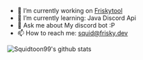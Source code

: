 
- 🔭 I’m currently working on [Friskytool](https://frisky.dev)
- 🌱 I’m currently learning: Java Discord Api
- 💬 Ask me about My discord bot :P
- 📫 How to reach me: [squid@frisky.dev](mailto:squid@frisky.dev)

![Squidtoon99's github stats](https://github-readme-stats.vercel.app/api?username=Squidtoon99&show_icons=true&theme=radical)
